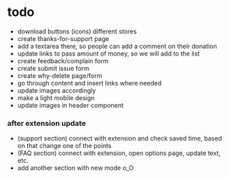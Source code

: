 # todo

- download buttons (icons) different stores
- create thanks-for-support page
- add a textarea there, so people can add a comment on their donation
- update links to pass amount of money, so we will add to the list
- create feedback/complain form
- create submit issue form
- create why-delete page/form
- go through content and insert links where needed
- update images accordingly
- make a light mobile design
- update images in header component

### after extension update

- (support section) connect with extension and check saved time, based on that change one of the points
- (FAQ section) connect with extension, open options page, update text, etc.
- add another section with new mode o_O
